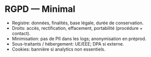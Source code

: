 # RGPD — Minimal
- Registre: données, finalités, base légale, durée de conservation.
- Droits: accès, rectification, effacement, portabilité (procédure + contact).
- Minimisation: pas de PII dans les logs; anonymisation en préprod.
- Sous-traitants / hébergement: UE/EEE; DPA si externe.
- Cookies: bannière si analytics non essentiels.
